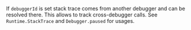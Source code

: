 If `debuggerId` is set stack trace comes from another debugger and can be resolved there. This
allows to track cross-debugger calls. See `Runtime.StackTrace` and `Debugger.paused` for usages.